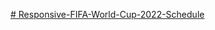 [# Responsive-FIFA-World-Cup-2022-Schedule
](https://repon56655.github.io/Responsive-FIFA-World-Cup-2022-Schedule/)
